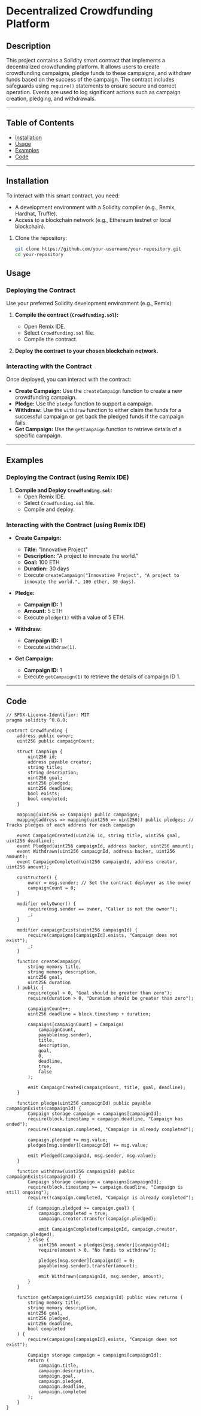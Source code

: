 # Decentralized Crowdfunding Platform

## Description

This project contains a Solidity smart contract that implements a decentralized crowdfunding platform. It allows users to create crowdfunding campaigns, pledge funds to these campaigns, and withdraw funds based on the success of the campaign. The contract includes safeguards using `require()` statements to ensure secure and correct operation. Events are used to log significant actions such as campaign creation, pledging, and withdrawals.

---

## Table of Contents

- [Installation](#installation)
- [Usage](#usage)
- [Examples](#examples)
- [Code](#code)

---

## Installation

To interact with this smart contract, you need:

- A development environment with a Solidity compiler (e.g., Remix, Hardhat, Truffle).
- Access to a blockchain network (e.g., Ethereum testnet or local blockchain).

1. Clone the repository:
    ```sh
    git clone https://github.com/your-username/your-repository.git
    cd your-repository
    ```

## Usage

### Deploying the Contract

Use your preferred Solidity development environment (e.g., Remix):

1. **Compile the contract (`Crowdfunding.sol`):**
   - Open Remix IDE.
   - Select `Crowdfunding.sol` file.
   - Compile the contract.

2. **Deploy the contract to your chosen blockchain network.**

### Interacting with the Contract

Once deployed, you can interact with the contract:

- **Create Campaign:** Use the `createCampaign` function to create a new crowdfunding campaign.
- **Pledge:** Use the `pledge` function to support a campaign.
- **Withdraw:** Use the `withdraw` function to either claim the funds for a successful campaign or get back the pledged funds if the campaign fails.
- **Get Campaign:** Use the `getCampaign` function to retrieve details of a specific campaign.

---

## Examples

### Deploying the Contract (using Remix IDE)

1. **Compile and Deploy `Crowdfunding.sol`:**
   - Open Remix IDE.
   - Select `Crowdfunding.sol` file.
   - Compile and deploy.

### Interacting with the Contract (using Remix IDE)

- **Create Campaign:**
  - **Title:** "Innovative Project"
  - **Description:** "A project to innovate the world."
  - **Goal:** 100 ETH
  - **Duration:** 30 days
  - Execute `createCampaign("Innovative Project", "A project to innovate the world.", 100 ether, 30 days)`.

- **Pledge:**
  - **Campaign ID:** 1
  - **Amount:** 5 ETH
  - Execute `pledge(1)` with a value of 5 ETH.

- **Withdraw:**
  - **Campaign ID:** 1
  - Execute `withdraw(1)`.

- **Get Campaign:**
  - **Campaign ID:** 1
  - Execute `getCampaign(1)` to retrieve the details of campaign ID 1.

---

## Code

```solidity
// SPDX-License-Identifier: MIT
pragma solidity ^0.8.0;

contract Crowdfunding {
    address public owner;
    uint256 public campaignCount;

    struct Campaign {
        uint256 id;
        address payable creator;
        string title;
        string description;
        uint256 goal;
        uint256 pledged;
        uint256 deadline;
        bool exists;
        bool completed;
    }

    mapping(uint256 => Campaign) public campaigns;
    mapping(address => mapping(uint256 => uint256)) public pledges; // Tracks pledges of each address for each campaign

    event CampaignCreated(uint256 id, string title, uint256 goal, uint256 deadline);
    event Pledged(uint256 campaignId, address backer, uint256 amount);
    event Withdrawn(uint256 campaignId, address backer, uint256 amount);
    event CampaignCompleted(uint256 campaignId, address creator, uint256 amount);

    constructor() {
        owner = msg.sender; // Set the contract deployer as the owner
        campaignCount = 0;
    }

    modifier onlyOwner() {
        require(msg.sender == owner, "Caller is not the owner");
        _;
    }

    modifier campaignExists(uint256 campaignId) {
        require(campaigns[campaignId].exists, "Campaign does not exist");
        _;
    }

    function createCampaign(
        string memory title,
        string memory description,
        uint256 goal,
        uint256 duration
    ) public {
        require(goal > 0, "Goal should be greater than zero");
        require(duration > 0, "Duration should be greater than zero");

        campaignCount++;
        uint256 deadline = block.timestamp + duration;

        campaigns[campaignCount] = Campaign(
            campaignCount,
            payable(msg.sender),
            title,
            description,
            goal,
            0,
            deadline,
            true,
            false
        );

        emit CampaignCreated(campaignCount, title, goal, deadline);
    }

    function pledge(uint256 campaignId) public payable campaignExists(campaignId) {
        Campaign storage campaign = campaigns[campaignId];
        require(block.timestamp < campaign.deadline, "Campaign has ended");
        require(!campaign.completed, "Campaign is already completed");

        campaign.pledged += msg.value;
        pledges[msg.sender][campaignId] += msg.value;

        emit Pledged(campaignId, msg.sender, msg.value);
    }

    function withdraw(uint256 campaignId) public campaignExists(campaignId) {
        Campaign storage campaign = campaigns[campaignId];
        require(block.timestamp >= campaign.deadline, "Campaign is still ongoing");
        require(!campaign.completed, "Campaign is already completed");

        if (campaign.pledged >= campaign.goal) {
            campaign.completed = true;
            campaign.creator.transfer(campaign.pledged);

            emit CampaignCompleted(campaignId, campaign.creator, campaign.pledged);
        } else {
            uint256 amount = pledges[msg.sender][campaignId];
            require(amount > 0, "No funds to withdraw");

            pledges[msg.sender][campaignId] = 0;
            payable(msg.sender).transfer(amount);

            emit Withdrawn(campaignId, msg.sender, amount);
        }
    }

    function getCampaign(uint256 campaignId) public view returns (
        string memory title,
        string memory description,
        uint256 goal,
        uint256 pledged,
        uint256 deadline,
        bool completed
    ) {
        require(campaigns[campaignId].exists, "Campaign does not exist");

        Campaign storage campaign = campaigns[campaignId];
        return (
            campaign.title,
            campaign.description,
            campaign.goal,
            campaign.pledged,
            campaign.deadline,
            campaign.completed
        );
    }
}
```
